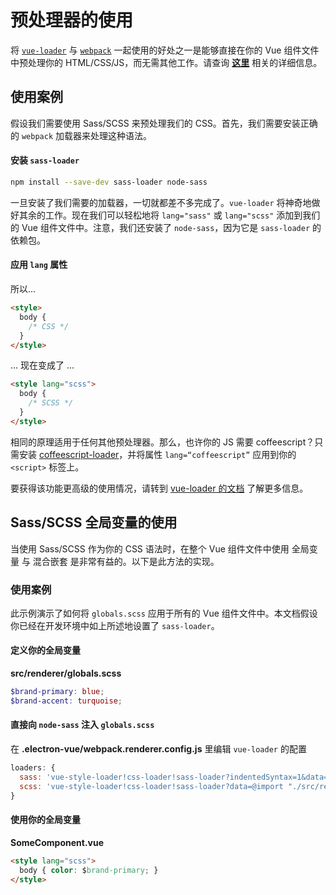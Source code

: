 # 预处理器的使用

将 [`vue-loader`](https://github.com/vuejs/vue-loader) 与 [`webpack`](https://github.com/webpack/webpack) 一起使用的好处之一是能够直接在你的 Vue 组件文件中预处理你的 HTML/CSS/JS，而无需其他工作。请查询 [**这里**](https://vuejs.org/v2/guide/single-file-components.html) 相关的详细信息。

## 使用案例

假设我们需要使用 Sass/SCSS 来预处理我们的 CSS。首先，我们需要安装正确的 `webpack` 加载器来处理这种语法。

#### 安装 `sass-loader`

```bash
npm install --save-dev sass-loader node-sass
```

一旦安装了我们需要的加载器，一切就都差不多完成了。`vue-loader` 将神奇地做好其余的工作。现在我们可以轻松地将 `lang="sass"` 或 `lang="scss"` 添加到我们的 Vue 组件文件中。注意，我们还安装了 `node-sass`，因为它是 `sass-loader` 的依赖包。

#### 应用 `lang` 属性

所以...

```html
<style>
  body {
    /* CSS */
  }
</style>
```

... 现在变成了 ...

```html
<style lang="scss">
  body {
    /* SCSS */
  }
</style>
```

相同的原理适用于任何其他预处理器。那么，也许你的 JS 需要 coffeescript？只需安装 [coffeescript-loader](https://github.com/webpack/coffee-loader)，并将属性 `lang=“coffeescript”` 应用到你的 `<script>` 标签上。

要获得该功能更高级的使用情况，请转到 [vue-loader 的文档](https://vue-loader.vuejs.org/zh/guide/pre-processors.html) 了解更多信息。

## Sass/SCSS 全局变量的使用

当使用 Sass/SCSS 作为你的 CSS 语法时，在整个 Vue 组件文件中使用 全局变量 与 混合嵌套 是非常有益的。以下是此方法的实现。

### 使用案例

此示例演示了如何将 `globals.scss` 应用于所有的 Vue 组件文件中。本文档假设你已经在开发环境中如上所述地设置了 `sass-loader`。

#### 定义你的全局变量

**src/renderer/globals.scss**

```scss
$brand-primary: blue;
$brand-accent: turquoise;
```

#### 直接向 `node-sass` 注入 `globals.scss`

在 **.electron-vue/webpack.renderer.config.js** 里编辑 `vue-loader` 的配置

```js
loaders: {
  sass: 'vue-style-loader!css-loader!sass-loader?indentedSyntax=1&data=@import "./src/renderer/globals"',
  scss: 'vue-style-loader!css-loader!sass-loader?data=@import "./src/renderer/globals";'
}
```

#### 使用你的全局变量

**SomeComponent.vue**

```html
<style lang="scss">
  body { color: $brand-primary; }
</style>
```
